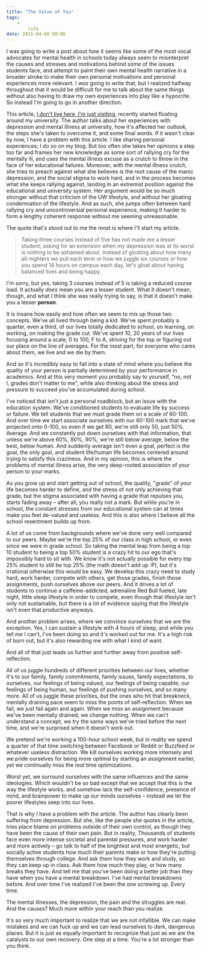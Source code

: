 ```yaml
---
title: "The Value of You"
tags:
    -
        life
date: 2015-04-08 00:00
---
```


I was going to write a post about how it seems like some of the most vocal advocates for mental health in schools today always seem to misinterpret the causes and stresses and motivations behind some of the issues students face, and attempt to paint their own mental health narrative in a broader stroke to make their own personal motivations and personal experiences more relevant. I *was* going to write that, but I realized halfway throughout that it would be difficult for me to talk about the same things without also having to draw my own experiences into play like a hypocrite. So instead I'm going to go in another direction.

This article, [I don't live here, I'm just visiting](http://uwimprint.ca/special/5078-i-dont-live-here-im-just), recently started floating around my university. The author talks about her experiences with depression and mental illness at university, how it's affected her outlook, the steps she's taken to overcome it, and some final words. If it wasn't clear by now, I have a problem with this article. I like sharing personal experiences; I do so on my blog. But too often she takes her opinions a step too far and frames her new knowledge as some sort of rallying cry for the mentally ill, and uses the mental illness excuse as a crutch to throw in the face of her educational failures. Moreover, with the mental illness crutch, she tries to preach against what she believes is the root cause of the manic depression, and the social stigma to work hard, and in the process becomes what she keeps rallying against, landing in an extremist position against the educational and university system. Her argument would be so much stronger without that criticism of the UW lifestyle, and without her gloating condemnation of the lifestyle. And as such, she jumps often between hard rallying cry and uncontroversial personal experience, making it harder to form a lengthy coherent response without me seeming unreasonable.

The quote that's stood out to me the most is where I'll start my article.

> Taking three courses instead of five has not made me a lesser student; asking for an extension when my depression was at its worst is nothing to be ashamed about. Instead of gloating about how many all-nighters we pull each term or how we juggle six courses or how you spend 14 hours on campus each day, let's gloat about having balanced lives and being happy.

I'm sorry, but yes, taking 3 courses instead of 5 is taking a reduced course load. It actually *does* mean you are a lesser student. What it doesn't mean, though, and what I think she was really trying to say, is that it doesn't make you a lesser **person**.

It is insane how easily and how often we seem to mix up those two concepts. We've all lived through being a kid. We've spent probably a quarter, even a third, of our lives totally dedicated to school, on learning, on working, on making the grade cut. We've spent 10, 20 years of our lives focusing around a scale, 0 to 100, F to A, striving for the top or figuring out our place on the line of averages. For the most part, for everyone who cares about them, we live and we die by them.

And so it's incredibly easy to fall into a state of mind where you believe the quality of your person is partially determined by your performance in academics. And at this very moment you probably say to yourself, "no, not I, grades don't matter to me", while also thinking about the stress and pressure to succeed you've accumulated during school.

I've noticed that isn't just a personal roadblock, but an issue with the education system. We've conditioned students to evaluate life by success or failure. We tell students that we must grade them on a scale of 60-100. And over time we start associate ourselves with our 60-100 mark that we've projected onto 0-100, so even if we get 80, we're still only 50, just 50%. Average. And we constantly put down ourselves with that information, that unless we're above 60%, 80%, 90%, we're still below average, below the best, below human. And suddenly average isn't even a goal, perfect is *the* goal, the only goal, and student life/human life becomes centered around trying to satisfy this craziness. And in my opinion, this is where the problems of mental illness arise, the very deep-rooted association of your person to your marks.

As you grow up and start getting out of school, the quality, "grade" of your life becomes harder to define, and the stress of not only achieving that grade, but the stigma associated with having a grade that repulses you, starts fading away &ndash; after all, you really not a mark. But while you're in school, the constant stresses from our educational system can at times make you feel de-valued and useless. And this is also where I believe all the school resentment builds up from.

A lot of us come from backgrounds where we've done very well compared to our peers. Maybe we're the top 25% of our class in high school, or even since we were in grade school. So taking the mental leap from being a top 10 student to being a top 50% student is a crazy hit to our ego that's impossibly hard to sit with. We know it's not actually possible for every top 25% student to still be top 25% (the math doesn't add up :P), but it's irrational otherwise this would be easy. We develop this crazy need to study hard, work harder, compete with others, get those grades, finish those assignments, push ourselves above our peers. And it drives a lot of students to continue a caffeine-addicted, adrenaline Red Bull fueled, late night, little sleep lifestyle in order to compete, even though that lifestyle isn't only not sustainable, but there is a lot of evidence saying that the lifestyle isn't even that productive anyways.

And another problem arises, where we convince ourselves that we are the exception. Yes, I can sustain a lifestyle with 4 hours of sleep, and while you tell me I can't, I've been doing so and it's worked out for me. It's a high risk of burn out, but it's also rewarding me with what I kind of want.

And all of that just leads us further and further away from positive self-reflection.

All of us juggle hundreds of different priorities between our lives, whether it's to our family, family commitments, family issues, family expectations, to ourselves, our feelings of being valued, our feelings of being capable, our feelings of being human, our feelings of pushing ourselves, and so many more. All of us juggle these priorities, but the ones who hit that breakneck, mentally draining pace seem to miss the points of self-reflection. When we fail, we just fail again and again. When we miss an assignment because we've been mentally drained, we change nothing. When we can't understand a concept, we try the same ways we've tried before the next time, and we're surprised when it doesn't work out.

We pretend we're working a 100-hour school week, but in reality we spend a quarter of that time switching between Facebook or Reddit or Buzzfeed or whatever useless distraction. We kill ourselves working more intensely and we pride ourselves for being more optimal by starting an assignment earlier, yet we continually miss the *real* time optimizations.

Worst yet, we surround ourselves with the same influences and the same ideologies. Which wouldn't be so bad except that we accept that this is the way the lifestyle works, and somehow lack the self-confidence, presence of mind, and brainpower to make up our minds ourselves &ndash; instead we let the poorer lifestyles seep into our lives.

That is why I have a problem with the article. The author has clearly been suffering from depression. But she, like the people she quotes in the article, tries place blame on problems outside of their own control, as though they have been the cause of their own pain. But in reality, Thousands of students face even more intense societal and parental pressures, and work harder and more actively &ndash; go talk to half of the brightest and most energetic, but socially active students how much their parents make or how they're putting themselves through college. And ask them how they work and study, so they can keep up in class. Ask them how much they play, or how many breaks they have. And tell me that you've been doing a better job than they have when you have a mental breakdown. I've had mental breakdowns before. And over time I've realized I've been the one screwing up. Every time.

The mental illnesses, the depression, the pain and the struggles are real. And the causes? Much more within your reach than you realize.

It's so very much important to realize that we are not infallible. We can make mistakes and we can fuck up and we can lead ourselves to dark, dangerous places. But it is just as equally important to recognize that just as we are the catalysts to our own recovery. One step at a time. You're a lot stronger than you think.
